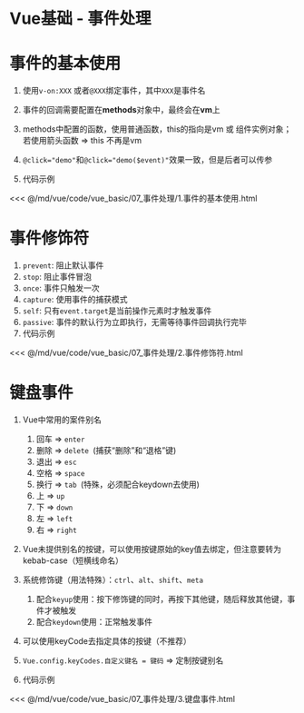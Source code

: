 # Vue基础 - 事件处理

#  事件的基本使用

1. 使用`v-on:XXX` 或者`@XXX`绑定事件，其中`XXX`是事件名

2. 事件的回调需要配置在**methods**对象中，最终会在**vm**上

3. methods中配置的函数，使用普通函数，this的指向是vm 或 组件实例对象；若使用箭头函数 => this 不再是vm

4. `@click="demo"`和`@click="demo($event)"`效果一致，但是后者可以传参

5. 代码示例

<<< @/md/vue/code/vue_basic/07_事件处理/1.事件的基本使用.html

# 事件修饰符

1. `prevent`: 阻止默认事件
2. `stop`: 阻止事件冒泡
3. `once`: 事件只触发一次
4. `capture`: 使用事件的捕获模式
5. `self`: 只有`event.target`是当前操作元素时才触发事件
6. `passive`: 事件的默认行为立即执行，无需等待事件回调执行完毕
7. 代码示例

<<< @/md/vue/code/vue_basic/07_事件处理/2.事件修饰符.html

# 键盘事件

1. Vue中常用的案件别名

   1. 回车 => `enter`
   2. 删除 => `delete `(捕获“删除”和“退格”键)
   3. 退出 => `esc`
   4. 空格 => `space`
   5. 换行 => `tab `(特殊，必须配合keydown去使用)
   6. 上 => `up`
   7. 下 => `down`
   8. 左 => `left`
   9. 右 => `right`

2. Vue未提供别名的按键，可以使用按键原始的key值去绑定，但注意要转为kebab-case（短横线命名）

3. 系统修饰键（用法特殊）：`ctrl`、`alt`、`shift`、`meta`

   1. 配合`keyup`使用：按下修饰键的同时，再按下其他键，随后释放其他键，事件才被触发
   2. 配合`keydown`使用：正常触发事件

4. 可以使用keyCode去指定具体的按键（不推荐）

5. `Vue.config.keyCodes.自定义键名 = 键码`  => 定制按键别名

6. 代码示例

<<< @/md/vue/code/vue_basic/07_事件处理/3.键盘事件.html
